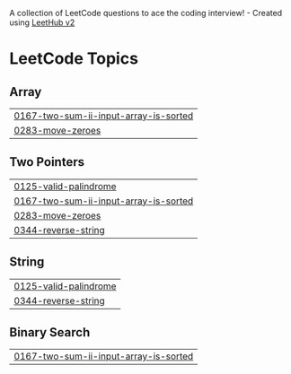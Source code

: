 A collection of LeetCode questions to ace the coding interview! - Created using [LeetHub v2](https://github.com/arunbhardwaj/LeetHub-2.0)
<!---LeetCode Topics Start-->
# LeetCode Topics
## Array
|  |
| ------- |
| [0167-two-sum-ii-input-array-is-sorted](https://github.com/Nethra-RS/leetcode_two_pointers/tree/master/0167-two-sum-ii-input-array-is-sorted) |
| [0283-move-zeroes](https://github.com/Nethra-RS/leetcode_two_pointers/tree/master/0283-move-zeroes) |
## Two Pointers
|  |
| ------- |
| [0125-valid-palindrome](https://github.com/Nethra-RS/leetcode_two_pointers/tree/master/0125-valid-palindrome) |
| [0167-two-sum-ii-input-array-is-sorted](https://github.com/Nethra-RS/leetcode_two_pointers/tree/master/0167-two-sum-ii-input-array-is-sorted) |
| [0283-move-zeroes](https://github.com/Nethra-RS/leetcode_two_pointers/tree/master/0283-move-zeroes) |
| [0344-reverse-string](https://github.com/Nethra-RS/leetcode_two_pointers/tree/master/0344-reverse-string) |
## String
|  |
| ------- |
| [0125-valid-palindrome](https://github.com/Nethra-RS/leetcode_two_pointers/tree/master/0125-valid-palindrome) |
| [0344-reverse-string](https://github.com/Nethra-RS/leetcode_two_pointers/tree/master/0344-reverse-string) |
## Binary Search
|  |
| ------- |
| [0167-two-sum-ii-input-array-is-sorted](https://github.com/Nethra-RS/leetcode_two_pointers/tree/master/0167-two-sum-ii-input-array-is-sorted) |
<!---LeetCode Topics End-->